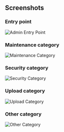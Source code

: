 <!--
  Copyright 2013-2019 BloomReach Inc. (https://www.bloomreach.com)

  Licensed under the Apache License, Version 2.0 (the "License");
  you may not use this file except in compliance with the License.
  You may obtain a copy of the License at

   http://www.apache.org/licenses/LICENSE-2.0

  Unless required by applicable law or agreed to in writing, software
  distributed under the License is distributed on an "AS IS" BASIS,
  WITHOUT WARRANTIES OR CONDITIONS OF ANY KIND, either express or implied.
  See the License for the specific language governing permissions and
  limitations under the License.
  -->

## Screenshots

### Entry point
![Admin Entry Point](images/admin_panel.png)

### Maintenance category
![Maintenance Category](images/maintenance_panel.png)

### Security category
![Security Category](images/security_panel.png)

### Upload category
![Upload Category](images/upload_panel.png)

### Other category
![Other Category](images/other_panel.png)
